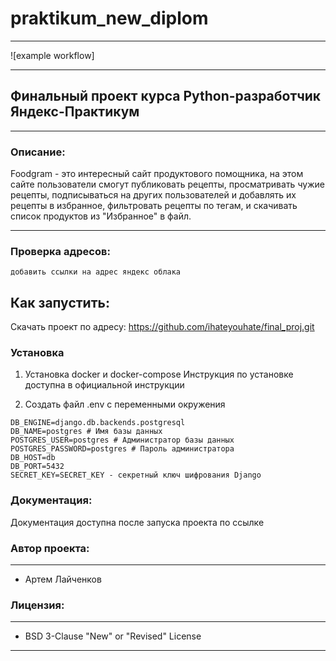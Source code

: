 # praktikum_new_diplom
***
![example workflow]
***
## Финальный проект курса Python-разработчик Яндекс-Практикум
***
### Описание:
Foodgram - это интересный сайт продуктового помощника, на этом сайте пользователи смогут публиковать рецепты, просматривать чужие рецепты, подписываться на других пользователей и добавлять их рецепты в избранное, фильтровать рецепты по тегам,
и скачивать список продуктов из "Избранное" в файл.
***
### Проверка адресов:
```
добавить ссылки на адрес яндекс облака
```
## Как запустить:
Скачать проект по адресу:
https://github.com/ihateyouhate/final_proj.git

### Установка
1. Установка docker и docker-compose
Инструкция по установке доступна в официальной инструкции

2. Создать файл .env с переменными окружения
```
DB_ENGINE=django.db.backends.postgresql
DB_NAME=postgres # Имя базы данных
POSTGRES_USER=postgres # Администратор базы данных
POSTGRES_PASSWORD=postgres # Пароль администратора
DB_HOST=db
DB_PORT=5432
SECRET_KEY=SECRET_KEY - секретный ключ шифрования Django
```


### Документация:
Документация доступна после запуска проекта по ссылке

### Автор проекта:
------
* Артем Лайченков
### Лицензия:
------
* BSD 3-Clause "New" or "Revised" License 
------